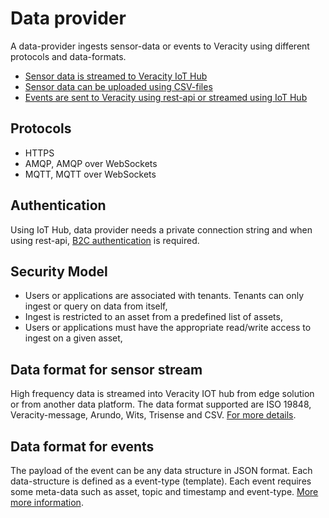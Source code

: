 ﻿# Data provider
A data-provider ingests sensor-data or events to Veracity using different protocols and data-formats. 
* [Sensor data is streamed to Veracity IoT Hub](IngestSensorData.md)
* [Sensor data can be uploaded using CSV-files](IngestSensorData.md)
* [Events are sent to Veracity using rest-api or streamed using IoT Hub](EventIngest.md)

## Protocols
* HTTPS
* AMQP, AMQP over WebSockets
* MQTT, MQTT over WebSockets

## Authentication
Using IoT Hub, data provider needs a private connection string and when using rest-api, [B2C authentication](Authenticate.md) is required.

## Security Model

* Users or applications are associated with tenants. Tenants can only ingest or query on data from itself,
* Ingest is restricted to an asset from a predefined list of assets,
* Users or applications must have the appropriate read/write access to ingest on a given asset,

## Data format for sensor stream
High frequency data is streamed into Veracity IOT hub from edge solution or from another data platform.  The data format supported are ISO 19848, Veracity-message,  Arundo, Wits, Trisense and CSV. [For more details](SensorDataIngest.md).

## Data format for events
The payload of the event can be any data structure in JSON format. Each data-structure is defined as a event-type (template). Each event requires some meta-data such as asset, topic and timestamp and event-type. [More more information](EventIngest.md).


